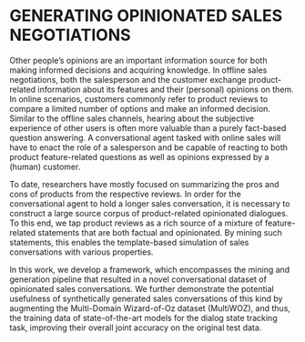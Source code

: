 # GENERATING OPINIONATED SALES NEGOTIATIONS

Other people’s opinions are an important information source for both making informed decisions and acquiring knowledge. In offline sales negotiations, both the salesperson and the customer exchange product-related information about its features and their (personal) opinions on them. In online scenarios, customers commonly refer to product reviews to compare a limited number of options and make an informed decision. Similar to the offline sales channels, hearing about the subjective experience of other users is often more valuable than a purely fact-based question answering. A conversational agent tasked with online sales will have to enact the role of a salesperson and be capable of reacting to both product feature-related questions as well as opinions expressed by a (human) customer.

To date, researchers have mostly focused on summarizing the pros and cons of products from the respective reviews. In order for the conversational agent to hold a longer sales conversation, it is necessary to construct a large source corpus of product-related opinionated dialogues. To this end, we tap product reviews as a rich source of a mixture of feature-related statements that are both factual and opinionated. By mining such statements, this enables the template-based simulation of sales conversations with various properties.

In this work, we develop a framework, which encompasses the mining and generation pipeline that resulted in a novel conversational dataset of opinionated sales conversations. We further demonstrate the potential usefulness of synthetically generated sales conversations of this kind by augmenting the Multi-Domain Wizard-of-Oz dataset (MultiWOZ), and thus, the training data of state-of-the-art models for the dialog state tracking task, improving their overall joint accuracy on the original test data.
